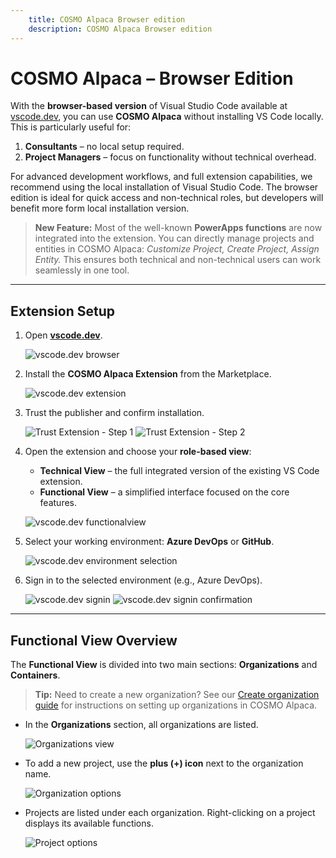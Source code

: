```yaml
---
    title: COSMO Alpaca Browser edition
    description: COSMO Alpaca Browser edition
---
```


# COSMO Alpaca – Browser Edition

With the **browser-based version** of Visual Studio Code available at [vscode.dev](https://vscode.dev), you can use **COSMO Alpaca** without installing VS Code locally. This is particularly useful for:

1. **Consultants** – no local setup required.
2. **Project Managers** – focus on functionality without technical overhead.

For advanced development workflows, and full extension capabilities, we recommend using the local installation of Visual Studio Code. The browser edition is ideal for quick access and non-technical roles, but developers will benefit more form local installation version.

> **New Feature:** Most of the well-known **PowerApps functions** are now integrated into the extension. You can directly manage projects and entities in COSMO Alpaca: *Customize Project, Create Project, Assign Entity.*
> This ensures both technical and non-technical users can work seamlessly in one tool.

---

## Extension Setup

1. Open [**vscode.dev**](https://vscode.dev).

   ![vscode.dev browser](../media/vscode.dev/vscode-browser.png)

2. Install the **COSMO Alpaca Extension** from the Marketplace.

   ![vscode.dev extension](../media/vscode.dev/vscode-browser-extension.png)

3. Trust the publisher and confirm installation.

   ![Trust Extension - Step 1](../media/vscode.dev/vscode-browser-trust1.png)
   ![Trust Extension - Step 2](../media/vscode.dev/vscode-browser-trust2.png)

4. Open the extension and choose your **role-based view**:

   * **Technical View** – the full integrated version of the existing VS Code extension.
   * **Functional View** – a simplified interface focused on the core features.

   ![vscode.dev functionalview](../media/vscode.dev/vscode-browser-functional.png)

5. Select your working environment: **Azure DevOps** or **GitHub**.

   ![vscode.dev environment selection](../media/vscode.dev/vscode-browser-azure.png)

6. Sign in to the selected environment (e.g., Azure DevOps).

   ![vscode.dev signin](../media/vscode.dev/vscode-browser-signin.png)
   ![vscode.dev signin confirmation](../media/vscode.dev/vscode-browser-signin1.png)

---

## Functional View Overview

The **Functional View** is divided into two main sections: **Organizations** and **Containers**.

> **Tip:** Need to create a new organization? See our [Create organization guide](../getting-started/create-org.md) for instructions on setting up organizations in COSMO Alpaca.

* In the **Organizations** section, all organizations are listed.

  ![Organizations view](../media/vscode.dev/vscode-browser-orgs.png)

* To add a new project, use the **plus (+) icon** next to the organization name.

  ![Organization options](../media/vscode.dev/vscode-browser-project-add.png)

* Projects are listed under each organization. Right-clicking on a project displays its available functions.

  ![Project options](../media/vscode.dev/vscode-browser-project-opts.png)

